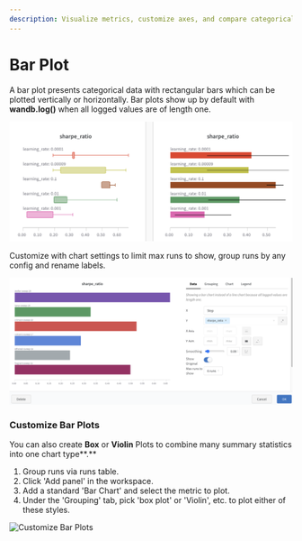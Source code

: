 ```yaml
---
description: Visualize metrics, customize axes, and compare categorical data as bars.
---
```


# Bar Plot

A bar plot presents categorical data with rectangular bars which can be plotted vertically or horizontally. Bar plots show up by default with **wandb.log()** when all logged values are of length one.

![Plotting Box and horizontal Bar plots in W\&B](<../../../../.gitbook/assets/image (163).png>)

Customize with chart settings to limit max runs to show, group runs by any config and rename labels.&#x20;

![](<../../../../.gitbook/assets/image (182).png>)

### Customize Bar Plots

You can also create **Box** or **Violin** Plots to combine many summary statistics into one chart type**.**

1. Group runs via runs table.
2. Click 'Add panel' in the workspace.
3. Add a standard 'Bar Chart' and select the metric to plot.
4. Under the 'Grouping' tab, pick 'box plot' or 'Violin', etc. to plot either of these styles.

![Customize Bar Plots](../../../../.gitbook/assets/bar\_plots.gif)
